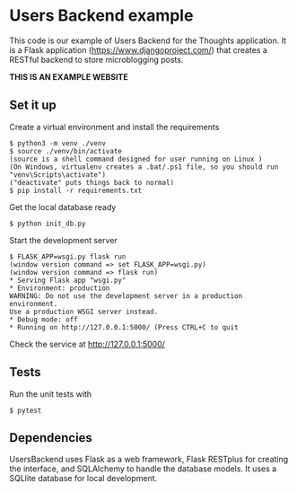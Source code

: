 # Users Backend example

This code is our example of Users Backend for the Thoughts application. It is a Flask application (https://www.djangoproject.com/) that creates a RESTful backend to store microblogging posts.

**THIS IS AN EXAMPLE WEBSITE**

## Set it up

Create a virtual environment and install the requirements

    $ python3 -m venv ./venv
    $ source ./venv/bin/activate
    (source is a shell command designed for user running on Linux )
    (On Windows, virtualenv creates a .bat/.ps1 file, so you should run "venv\Scripts\activate")
    ("deactivate" puts things back to normal)
    $ pip install -r requirements.txt

Get the local database ready

    $ python init_db.py

Start the development server

    $ FLASK_APP=wsgi.py flask run
    (window version command => set FLASK_APP=wsgi.py)
    (window version command => flask run)
    * Serving Flask app "wsgi.py"
    * Environment: production
    WARNING: Do not use the development server in a production environment.
    Use a production WSGI server instead.
    * Debug mode: off
    * Running on http://127.0.0.1:5000/ (Press CTRL+C to quit

Check the service at http://127.0.0.1:5000/

## Tests

Run the unit tests with

    $ pytest

## Dependencies

UsersBackend uses Flask as a web framework, Flask RESTplus for creating the interface, and SQLAlchemy to handle the database models. It uses a SQLlite database for local development.
